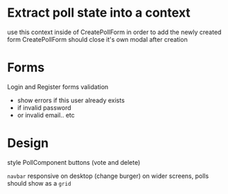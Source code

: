 # Extract poll state into a context
use this context inside of CreatePollForm in order to add the newly created form
CreatePollForm should close it's own modal after creation

# Forms
Login and Register forms validation
- show errors if this user already exists
- if invalid password
- or invalid email.. etc

# Design
style PollComponent buttons (vote and delete)

`navbar` responsive on desktop (change burger)
on wider screens, polls should show as a `grid`
